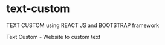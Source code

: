# text-custom
TEXT CUSTOM using REACT JS and BOOTSTRAP framework

Text Custom - Website to custom text
